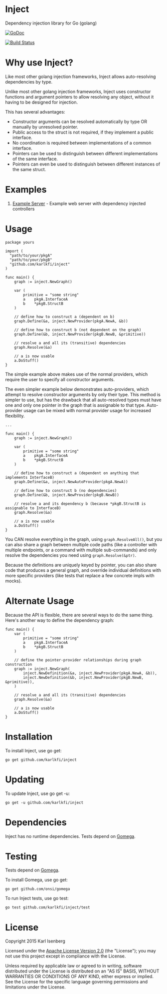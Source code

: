 # Inject
Dependency injection library for Go (golang)

[![GoDoc](https://godoc.org/github.com/karlkfi/inject?status.svg)](https://godoc.org/github.com/karlkfi/inject)

[![Build Status](https://travis-ci.org/karlkfi/inject.svg?branch=master)](https://travis-ci.org/karlkfi/inject)

# Why use Inject?

Like most other golang injection frameworks, Inject allows auto-resolving dependencies by type.

Unlike most other golang injection frameworks, Inject uses constructor functions and argument pointers to allow
resolving any object, without it having to be designed for injection.

This has several advantages:
- Constructor arguments can be resolved automatically by type OR manually by unresolved pointer.
- Public access to the struct is not required, if they implement a public interface.
- No coordination is required between implementations of a common interface.
- Pointers can be used to distinguish between different implementations of the same interface.
- Pointers can even be used to distinguish between different instances of the same struct.

# Examples

1. [Example Server](http://github.com/karlkfi/inject-example-server) - Example web server with dependency injected controllers

# Usage

```
package yours

import (
  "path/to/your/pkgA"
  "path/to/your/pkgB"
  "github.com/karlkfi/inject"
)

func main() {
	graph := inject.NewGraph()

	var (
		primitive = "some string"
		a    pkgA.InterfaceA
		b    *pkgB.StructB
	)

	// define how to construct a (dependent on b)
	graph.Define(&a, inject.NewProvider(pkgA.NewA, &b))

	// define how to construct b (not dependent on the graph)
	graph.Define(&b, inject.NewProvider(pkgB.NewB, &primitive))

	// resolve a and all its (transitive) dependencies
	graph.Resolve(&a)

    // a is now usable
	a.DoStuff()
}

```

The simple example above makes use of the normal providers, which require the user to specify all constructor arguments.

The even simpler example below demonstrates auto-providers, which attempt to resolve constructor arguments by only their
type. This method is simpler to use, but has the drawback that all auto-resolved types must have one and only one
pointer in the graph that is assignable to that type. Auto-provider usage can be mixed with normal provider usage for
increased flexibility.

```
...

func main() {
	graph := inject.NewGraph()

	var (
		primitive = "some string"
		a    pkgA.InterfaceA
		b    *pkgB.StructB
	)

	// define how to construct a (dependent on anything that implements InterfaceB)
	graph.Define(&a, inject.NewAutoProvider(pkgA.NewA))

	// define how to construct b (no dependencies)
	graph.Define(&b, inject.NewProvider(pkgB.NewB))

	// resolve a and its dependency b (because *pkgB.StructB is assignable to InterfaceB)
	graph.Resolve(&a)

    // a is now usable
	a.DoStuff()
}
```

You CAN resolve everything in the graph, using `graph.ResolveAll()`, but you can also share a graph between multiple
code paths (like a controller with multiple endpoints, or a command with multiple sub-commands) and only resolve the
dependencies you need using `graph.Resolve(&ptr)`.

Because the definitions are uniquely keyed by pointer, you can also share code that produces a general graph, and
override individual definitions with more specific providers (like tests that replace a few concrete impls with mocks).

# Alternate Usage

Because the API is flexible, there are several ways to do the same thing. Here's another way to define the dependency graph:

```
func main() {
	var (
		primitive = "some string"
		a    pkgA.InterfaceA
		b    *pkgB.StructB
	)

    // define the pointer-provider relationships during graph construction
	graph := inject.NewGraph(
		inject.NewDefinition(&a, inject.NewProvider(pkgA.NewA, &b)),
		inject.NewDefinition(&b, inject.NewProvider(pkgB.NewB, &primitive)),
	)

	// resolve a and all its (transitive) dependencies
	graph.Resolve(&a)

    // a is now usable
	a.DoStuff()
}
```

# Installation

To install Inject, use go get:

```
go get github.com/karlkfi/inject
```

# Updating

To update Inject, use go get -u:

```
go get -u github.com/karlkfi/inject
```

# Dependencies
Inject has no runtime dependencies. Tests depend on [Gomega](https://github.com/onsi/gomega).

# Testing
Tests depend on  [Gomega](https://github.com/onsi/gomega).

To install Gomega, use go get:

```
go get github.com/onsi/gomega
```

To run Inject tests, use go test:

```
go test github.com/karlkfi/inject/test
```

# License

   Copyright 2015 Karl Isenberg

   Licensed under the [Apache License Version 2.0](LICENSE) (the "License");
   you may not use this project except in compliance with the License.

   Unless required by applicable law or agreed to in writing, software
   distributed under the License is distributed on an "AS IS" BASIS,
   WITHOUT WARRANTIES OR CONDITIONS OF ANY KIND, either express or implied.
   See the License for the specific language governing permissions and
   limitations under the License.
